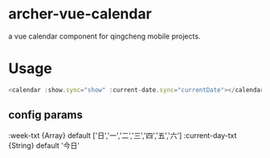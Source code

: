 # archer-vue-calendar
a vue calendar component for qingcheng mobile projects.


#	Usage

```JavaScript
<calendar :show.sync="show" :current-date.sync="currentDate"></calendar>
```

## config params
:week-txt {Array}  default ['日','一','二','三','四','五','六']
:current-day-txt {String} default '今日'

